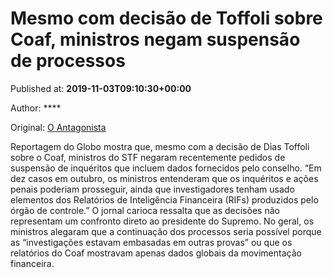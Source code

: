 
# Mesmo com decisão de Toffoli sobre Coaf, ministros negam suspensão de processos

Published at: **2019-11-03T09:10:30+00:00**

Author: ****

Original: [O Antagonista](https://www.oantagonista.com/brasil/mesmo-com-decisao-de-toffoli-sobre-coaf-ministros-negam-suspensao-de-processos/)

Reportagem do Globo mostra que, mesmo com a decisão de Dias Toffoli sobre o Coaf, ministros do STF negaram recentemente pedidos de suspensão de inquéritos que incluem dados fornecidos pelo conselho.
“Em dez casos em outubro, os ministros entenderam que os inquéritos e ações penais poderiam prosseguir, ainda que investigadores tenham usado elementos dos Relatórios de Inteligência Financeira (RIFs) produzidos pelo órgão de controle.”
O jornal carioca ressalta que as decisões não representam um confronto direto ao presidente do Supremo.
No geral, os ministros alegaram que a continuação dos processos seria possível porque as “investigações estavam embasadas em outras provas” ou que os relatórios do Coaf mostravam apenas dados globais da movimentação financeira.
